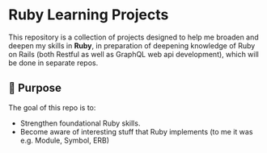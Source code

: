 # Ruby Learning Projects

This repository is a collection of projects designed to help me broaden and deepen my skills in **Ruby**, in preparation of deepening knowledge of Ruby on Rails (both Restful as well as GraphQL web api development),
which will be done in separate repos.

## 🧠 Purpose

The goal of this repo is to:

- Strengthen foundational Ruby skills.
- Become aware of interesting stuff that Ruby implements (to me it was e.g. Module, Symbol, ERB)
